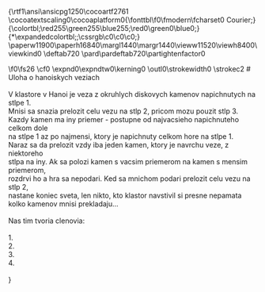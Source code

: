 {\rtf1\ansi\ansicpg1250\cocoartf2761
\cocoatextscaling0\cocoaplatform0{\fonttbl\f0\fmodern\fcharset0 Courier;}
{\colortbl;\red255\green255\blue255;\red0\green0\blue0;}
{\*\expandedcolortbl;;\cssrgb\c0\c0\c0;}
\paperw11900\paperh16840\margl1440\margr1440\vieww11520\viewh8400\viewkind0
\deftab720
\pard\pardeftab720\partightenfactor0

\f0\fs26 \cf0 \expnd0\expndtw0\kerning0
\outl0\strokewidth0 \strokec2 # Uloha o hanoiskych veziach\
\
V klastore v Hanoi je veza z okruhlych diskovych kamenov napichnutych na stlpe 1. \
Mnisi sa snazia prelozit celu vezu na stlp 2, pricom mozu pouzit stlp 3. \
Kazdy kamen ma iny priemer - postupne od najvacsieho napichnuteho celkom dole \
na stlpe 1 az po najmensi, ktory je napichnuty celkom hore na stlpe 1.\
Naraz sa da prelozit vzdy iba jeden kamen, ktory je navrchu veze, z niektoreho\
stlpa na iny. Ak sa polozi kamen s vacsim priemerom na kamen s mensim priemerom,\
rozdrvi ho a hra sa nepodari. Ked sa mnichom podari prelozit celu vezu na stlp 2,\
nastane koniec sveta, len nikto, kto klastor navstivil si presne nepamata\
kolko kamenov mnisi prekladaju...\
\
Nas tim tvoria clenovia:\
\
1.\
2.\
3.\
4.\
\
}